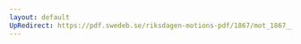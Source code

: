 ```yaml
---
layout: default
UpRedirect: https://pdf.swedeb.se/riksdagen-motions-pdf/1867/mot_1867__ak__00221/mot_1867__ak__00221_004.pdf
---
```

